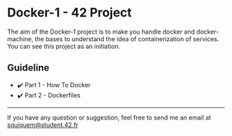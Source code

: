 # Docker-1 - 42 Project

The aim of the Docker-1 project is to make you handle docker and docker-machine, the
bases to understand the idea of containerization of services. You can see this project as
an initiation. 

## Guideline

- :heavy_check_mark: Part 1 - How To Docker
- :heavy_check_mark: Part 2 - Dockerfiles
____

If you have any question or suggestion, feel free to send me an email at squiquem@student.42.fr
